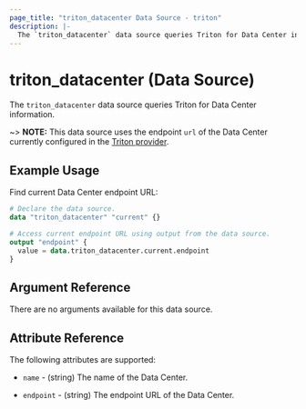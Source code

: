 ```yaml
---
page_title: "triton_datacenter Data Source - triton"
description: |-
  The `triton_datacenter` data source queries Triton for Data Center information.
---
```


# triton_datacenter (Data Source)

The `triton_datacenter` data source queries Triton for Data Center information.

~> **NOTE:** This data source uses the endpoint `url` of the Data Center currently configured in the [Triton provider](https://registry.terraform.io/providers/TritonDataCenter/triton/latest/docs).

## Example Usage

Find current Data Center endpoint URL:

```terraform
# Declare the data source.
data "triton_datacenter" "current" {}

# Access current endpoint URL using output from the data source.
output "endpoint" {
  value = data.triton_datacenter.current.endpoint
}
```

## Argument Reference

There are no arguments available for this data source.

## Attribute Reference

The following attributes are supported:

* `name` - (string) The name of the Data Center.

* `endpoint` - (string) The endpoint URL of the Data Center.
